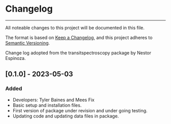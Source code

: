 # Changelog
-----
All noteable changes to this project will be documented in this file. 

The format is based on [Keep a Changelog](https://keepachangelog.com/en/1.0.0/),
and this project adheres to [Semantic Versioning](https://semver.org/spec/v2.0.0.html).

Change log adopted from the transitspectroscopy package by Nestor Espinoza. 

## [0.1.0] - 2023-05-03
### Added
- Developers: Tyler Baines and Mees Fix
- Basic setup and installation files. 
- First version of package under revision and under going testing.
- Updating code and updating data files in package. 

